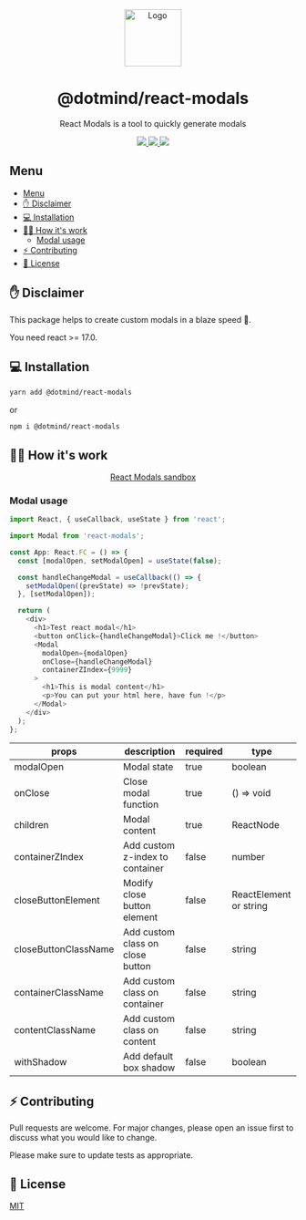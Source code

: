<div align="center">
  <img alt="Logo" src="https://github.com/dotmind/react-modals/raw/master/dotmind-logo.png" width="100" />
</div>
<h1 align="center">
  @dotmind/react-modals
</h1>
<p align="center">
  React Modals is a tool to quickly generate modals
</p>
<p align="center">
  <a href="https://github.com/dotmind/react-modals">
    <img src="https://img.shields.io/npm/v/@dotmind/react-modals" />
  </a>
  <a href="https://github.com/dotmind/react-modals">
    <img src="https://img.shields.io/github/license/dotmind/react-modals" />
  </a>
  <a href="https://github.com/dotmind/react-modals">
    <img src="https://img.shields.io/npm/types/typescript" />
  </a>
</p>

## Menu

- [Menu](#menu)
- [✋ Disclaimer](#-disclaimer)
- [💻 Installation](#-installation)
- [👷‍♂️ How it's work](#️-how-its-work)
  - [Modal usage](#modal-usage)
- [⚡️ Contributing](#️-contributing)
- [🔐 License](#-license)

## ✋ Disclaimer

This package helps to create custom modals in a blaze speed 🚀.

You need react >= 17.0.

## 💻 Installation

```bash
yarn add @dotmind/react-modals
```

or

```bash
npm i @dotmind/react-modals
```

## 👷‍♂️ How it's work

<p align="center">
  <a target="_blank" href="https://codesandbox.io/s/react-modals-jumgq">
    React Modals sandbox
  </a>
</p>

### Modal usage

```javascript
import React, { useCallback, useState } from 'react';

import Modal from 'react-modals';

const App: React.FC = () => {
  const [modalOpen, setModalOpen] = useState(false);

  const handleChangeModal = useCallback(() => {
    setModalOpen((prevState) => !prevState);
  }, [setModalOpen]);

  return (
    <div>
      <h1>Test react modal</h1>
      <button onClick={handleChangeModal}>Click me !</button>
      <Modal
        modalOpen={modalOpen}
        onClose={handleChangeModal}
        containerZIndex={9999}
      >
        <h1>This is modal content</h1>
        <p>You can put your html here, have fun !</p>
      </Modal>
    </div>
  );
};
```

| props                | description                      | required | type                   |
| -------------------- | -------------------------------- | -------- | ---------------------- |
| modalOpen            | Modal state                      | true     | boolean                |
| onClose              | Close modal function             | true     | () => void             |
| children             | Modal content                    | true     | ReactNode              |
| containerZIndex      | Add custom z-index to container  | false    | number                 |
| closeButtonElement   | Modify close button element      | false    | ReactElement or string |
| closeButtonClassName | Add custom class on close button | false    | string                 |
| containerClassName   | Add custom class on container    | false    | string                 |
| contentClassName     | Add custom class on content      | false    | string                 |
| withShadow           | Add default box shadow           | false    | boolean                |

## ⚡️ Contributing

Pull requests are welcome. For major changes, please open an issue first to discuss what you would like to change.

Please make sure to update tests as appropriate.

## 🔐 License

[MIT](https://choosealicense.com/licenses/mit/)
